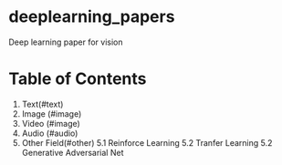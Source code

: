 # deeplearning_papers
Deep learning paper for vision
# Table of Contents
1. Text(#text)
2. Image (#image)
3. Video (#image)
4. Audio (#audio)
5. Other Field(#other)
   5.1 Reinforce Learning
   5.2 Tranfer Learning
   5.2 Generative Adversarial Net